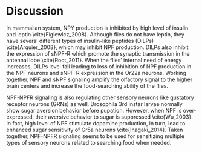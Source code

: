 # Discussion

In mammalian system, NPY production is inhibited by high level of insulin and leptin \cite{Figlewicz_2008}. Although flies do not have leptin, they have several different types of insulin-like peptides (DILPs) \cite{Arquier_2008}, which may inhibit NPF production. DILPs also inhibit the expression of sNPF-R which promote the synaptic transmission in the antennal lobe \cite{Root_2011}. When the flies’ internal need of energy increases, DILPs level fall leading to loss of inhibition of NPF production in the NPF neurons and sNPF-R expression in the Or22a neurons. Working together, NPF and sNPF signaling amplify the olfactory signal to the higher brain centers and increase the food-searching ability of the flies.

NPF-NPFR signaling is also regulating other sensory neurons like gustatory receptor neurons (GRNs) as well. Drosophila 3rd instar larvae normally show sugar aversion behavior before pupation. However, when NPF is over-expressed, their aversive behavior to sugar is suppressed \cite{Wu_2003}. In fact, high level of NPF stimulate dopamine production, in turn, lead to enhanced sugar sensitivity of Gr5a neurons \cite{Inagaki_2014}. Taken together, NPF-NPFR signaling seems to be used for sensitizing multiple types of sensory neurons related to searching food when needed.